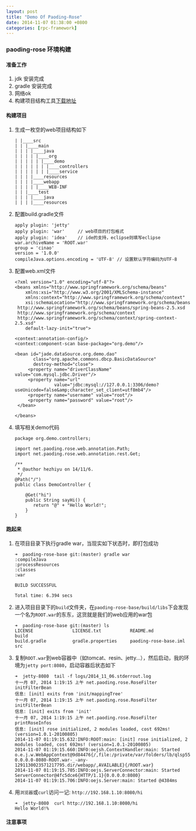 ```yaml
---
layout: post
title: "Demo Of Paoding-Rose"
date: 2014-11-07 01:38:00 +0800
categories: [rpc-framework]
---
```


### paoding-rose 环境构建

#### 准备工作

1. jdk 安装完成
2. gradle 安装完成
3. 网络ok
4. 构建项目结构工具[下载地址](https://github.com/townsfolk/gradle-templates)

#### 构建项目

1. 生成一枚空的web项目结构如下

   ```
   | |____src
   | | |____main
   | | | |____java
   | | | | |____org
   | | | | | |____demo
   | | | | | | |____controllers
   | | | | | | |____service
   | | | |____resources
   | | | |____webapp
   | | | | |____WEB-INF
   | | |____test
   | | | |____java
   | | | |____resources
   ```

2. 配置build.gradle文件

   ```
   apply plugin: 'jetty'
   apply plugin: 'war'     // web项目的打包格式
   apply plugin: 'idea'    // ide的支持，eclipse则填写eclipse
   war.archiveName = 'ROOT.war'
   group = 'cinao'
   version = '1.0.0'
   compileJava.options.encoding = 'UTF-8' // 设置默认字符编码为UTF-8
   ```
3. 配置web.xml文件

   ```
   <?xml version="1.0" encoding="utf-8"?>
   <beans xmlns="http://www.springframework.org/schema/beans"
       xmlns:xsi="http://www.w3.org/2001/XMLSchema-instance"
       xmlns:context="http://www.springframework.org/schema/context"
       xsi:schemaLocation="http://www.springframework.org/schema/beans
    http://www.springframework.org/schema/beans/spring-beans-2.5.xsd
    http://www.springframework.org/schema/context
    http://www.springframework.org/schema/context/spring-context-2.5.xsd"
       default-lazy-init="true">

   <context:annotation-config/>
   <context:component-scan base-package="org.demo"/>
   
   <bean id="jade.dataSource.org.demo.dao"
          class="org.apache.commons.dbcp.BasicDataSource"
          destroy-method="close">
        <property name="driverClassName" value="com.mysql.jdbc.Driver"/>
        <property name="url"
                  value="jdbc:mysql://127.0.0.1:3306/demo?useUnicode=false&amp;character_set_client=utf8mb4"/>
        <property name="username" value="root"/>
        <property name="password" value="root"/>
    </bean>
   
   </beans>
   ```
   
4. 填写相关demo代码

   ```
   package org.demo.controllers;

   import net.paoding.rose.web.annotation.Path;
   import net.paoding.rose.web.annotation.rest.Get;

   /**
    * @author hezhiyu on 14/11/6.
    */
   @Path("/")
   public class DemoController {
   
       @Get("hi")
       public String sayHi() {
          return "@" + "Hello World!";
       }
   }
   ```

#### 跑起来

1. 在项目目录下执行gradle war，当现实如下状态时，即打包成功

   ```
   ➜  paoding-rose-base git:(master) gradle war
   :compileJava
   :processResources
   :classes
   :war
   
   BUILD SUCCESSFUL
   
   Total time: 6.394 secs
   ```

2. 进入项目目录下的`build`文件夹，在`paoding-rose-base/build/libs`下会发现一个名为`ROOT.war`的东东，这货就是我们的web应用的war包

   ```
   ➜  paoding-rose-base git:(master) ls
   LICENSE               LICENSE.txt           README.md             build                   
   build.gradle          gradle.properties     paoding-rose-base.iml src
   ```

3. 复制`ROOT.war`到web容器中（如tomcat、resin、jetty...），然后启动，我的环境为`jetty port:8080`，启动容器后状态如下

   ```
   ➜  jetty-8080  tail -f logs/2014_11_06.stderrout.log
   十一月 07, 2014 1:19:15 上午 net.paoding.rose.RoseFilter initFilterBean
   信息: [init] exits from 'init/mappingTree'
   十一月 07, 2014 1:19:15 上午 net.paoding.rose.RoseFilter initFilterBean
   信息: [init] exits from 'init'
   十一月 07, 2014 1:19:15 上午 net.paoding.rose.RoseFilter printRoseInfos
   信息: [init] rose initialized, 2 modules loaded, cost 692ms!    (version=1.0.1-20100805)
   2014-11-07 01:19:15.632:INFO:ROOT:main: [init] rose initialized, 2 modules loaded, cost 692ms! (version=1.0.1-20100805)
   2014-11-07 01:19:15.660:INFO:oejsh.ContextHandler:main: Started o.e.j.w.WebAppContext@9d84476{/,file:/private/var/folders/lb/qlsp55px2yvb4mkwx3zxg42r0000gn/T/jetty-0.0.0.0-8080-ROOT.war-_-any-1291130023571217795.dir/webapp/,AVAILABLE}{/ROOT.war}
   2014-11-07 01:19:15.705:INFO:oejs.ServerConnector:main: Started ServerConnector@4fc5dce6{HTTP/1.1}{0.0.0.0:8080}
   2014-11-07 01:19:15.706:INFO:oejs.Server:main: Started @4384ms
   ```

4. 用`浏览器`或`curl`访问一记: `http://192.168.1.10:8080/hi`

   ```
   ➜  jetty-8080  curl http://192.168.1.10:8080/hi
   Hello World!%
   ```

#### 注意事项
